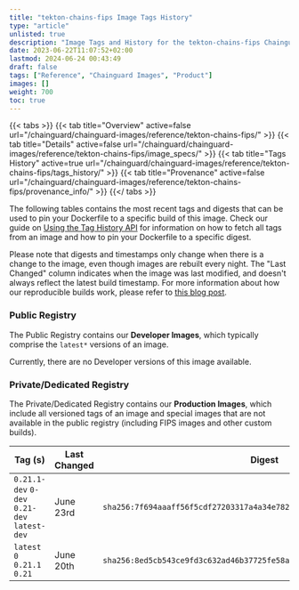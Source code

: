 ```yaml
---
title: "tekton-chains-fips Image Tags History"
type: "article"
unlisted: true
description: "Image Tags and History for the tekton-chains-fips Chainguard Image"
date: 2023-06-22T11:07:52+02:00
lastmod: 2024-06-24 00:43:49
draft: false
tags: ["Reference", "Chainguard Images", "Product"]
images: []
weight: 700
toc: true
---
```


{{< tabs >}}
{{< tab title="Overview" active=false url="/chainguard/chainguard-images/reference/tekton-chains-fips/" >}}
{{< tab title="Details" active=false url="/chainguard/chainguard-images/reference/tekton-chains-fips/image_specs/" >}}
{{< tab title="Tags History" active=true url="/chainguard/chainguard-images/reference/tekton-chains-fips/tags_history/" >}}
{{< tab title="Provenance" active=false url="/chainguard/chainguard-images/reference/tekton-chains-fips/provenance_info/" >}}
{{</ tabs >}}

The following tables contains the most recent tags and digests that can be used to pin your Dockerfile to a specific build of this image. Check our guide on [Using the Tag History API](/chainguard/chainguard-images/using-the-tag-history-api/) for information on how to fetch all tags from an image and how to pin your Dockerfile to a specific digest.

Please note that digests and timestamps only change when there is a change to the image, even though images are rebuilt every night. The "Last Changed" column indicates when the image was last modified, and doesn't always reflect the latest build timestamp. For more information about how our reproducible builds work, please refer to [this blog post](https://www.chainguard.dev/unchained/reproducing-chainguards-reproducible-image-builds).

### Public Registry
The Public Registry contains our **Developer Images**, which typically comprise the `latest*` versions of an image.

Currently, there are no Developer versions of this image available.

### Private/Dedicated Registry
The Private/Dedicated Registry contains our **Production Images**, which include all versioned tags of an image and special images that are not available in the public registry (including FIPS images and other custom builds).

| Tag (s)                                       | Last Changed | Digest                                                                    |
|-----------------------------------------------|--------------|---------------------------------------------------------------------------|
|  `0.21.1-dev` `0-dev` `0.21-dev` `latest-dev` | June 23rd    | `sha256:7f694aaaff56f5cdf27203317a4a34e782491d49ffd2c370943a9c7be3ef47a3` |
|  `latest` `0` `0.21.1` `0.21`                 | June 20th    | `sha256:8ed5cb543ce9fd3c632ad46b37725fe58a7003e53f379d4ed923b232c33a833a` |

